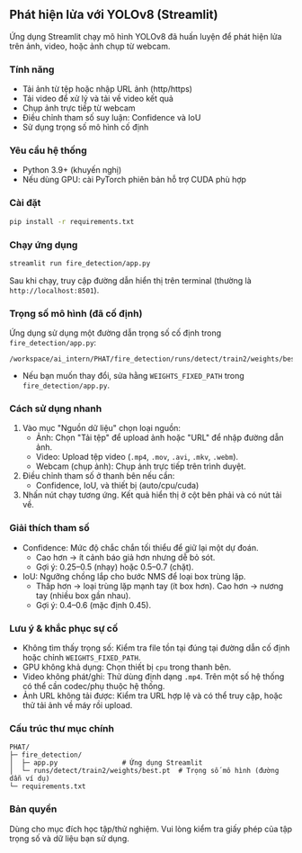 ## Phát hiện lửa với YOLOv8 (Streamlit)

Ứng dụng Streamlit chạy mô hình YOLOv8 đã huấn luyện để phát hiện lửa trên ảnh, video, hoặc ảnh chụp từ webcam.

### Tính năng
- Tải ảnh từ tệp hoặc nhập URL ảnh (http/https)
- Tải video để xử lý và tải về video kết quả
- Chụp ảnh trực tiếp từ webcam
- Điều chỉnh tham số suy luận: Confidence và IoU
- Sử dụng trọng số mô hình cố định

### Yêu cầu hệ thống
- Python 3.9+ (khuyến nghị)
- Nếu dùng GPU: cài PyTorch phiên bản hỗ trợ CUDA phù hợp

### Cài đặt
```bash
pip install -r requirements.txt
```

### Chạy ứng dụng
```bash
streamlit run fire_detection/app.py
```
Sau khi chạy, truy cập đường dẫn hiển thị trên terminal (thường là `http://localhost:8501`).

### Trọng số mô hình (đã cố định)
Ứng dụng sử dụng một đường dẫn trọng số cố định trong `fire_detection/app.py`:
```
/workspace/ai_intern/PHAT/fire_detection/runs/detect/train2/weights/best.pt
```
- Nếu bạn muốn thay đổi, sửa hằng `WEIGHTS_FIXED_PATH` trong `fire_detection/app.py`.

### Cách sử dụng nhanh
1) Vào mục "Nguồn dữ liệu" chọn loại nguồn:
   - Ảnh: Chọn "Tải tệp" để upload ảnh hoặc "URL" để nhập đường dẫn ảnh.
   - Video: Upload tệp video (`.mp4`, `.mov`, `.avi`, `.mkv`, `.webm`).
   - Webcam (chụp ảnh): Chụp ảnh trực tiếp trên trình duyệt.
2) Điều chỉnh tham số ở thanh bên nếu cần:
   - Confidence, IoU, và thiết bị (auto/cpu/cuda)
3) Nhấn nút chạy tương ứng. Kết quả hiển thị ở cột bên phải và có nút tải về.

### Giải thích tham số
- Confidence: Mức độ chắc chắn tối thiểu để giữ lại một dự đoán.
  - Cao hơn → ít cảnh báo giả hơn nhưng dễ bỏ sót.
  - Gợi ý: 0.25–0.5 (nhạy) hoặc 0.5–0.7 (chặt).
- IoU: Ngưỡng chồng lắp cho bước NMS để loại box trùng lặp.
  - Thấp hơn → loại trùng lặp mạnh tay (ít box hơn). Cao hơn → nương tay (nhiều box gần nhau).
  - Gợi ý: 0.4–0.6 (mặc định 0.45).

### Lưu ý & khắc phục sự cố
- Không tìm thấy trọng số: Kiểm tra file tồn tại đúng tại đường dẫn cố định hoặc chỉnh `WEIGHTS_FIXED_PATH`.
- GPU không khả dụng: Chọn thiết bị `cpu` trong thanh bên.
- Video không phát/ghi: Thử dùng định dạng `.mp4`. Trên một số hệ thống có thể cần codec/phụ thuộc hệ thống.
- Ảnh URL không tải được: Kiểm tra URL hợp lệ và có thể truy cập, hoặc thử tải ảnh về máy rồi upload.

### Cấu trúc thư mục chính
```
PHAT/
├─ fire_detection/
│  ├─ app.py                # Ứng dụng Streamlit
│  └─ runs/detect/train2/weights/best.pt  # Trọng số mô hình (đường dẫn ví dụ)
└─ requirements.txt
```

### Bản quyền
Dùng cho mục đích học tập/thử nghiệm. Vui lòng kiểm tra giấy phép của tập trọng số và dữ liệu bạn sử dụng. 